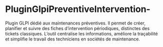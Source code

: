 # PluginGlpiPreventiveIntervention-
Plugin GLPI dédié aux maintenances préventives. Il permet de créer, planifier et suivre des fiches d’intervention périodiques, distinctes des tickets classiques. L’outil centralise les informations, améliore la traçabilité et simplifie le travail des techniciens en sociétés de maintenance.
